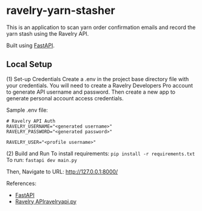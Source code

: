 # ravelry-yarn-stasher

This is an application to scan yarn order confirmation emails and record the yarn stash using the Ravelry API.

Built using [FastAPI](https://fastapi.tiangolo.com/).

## Local Setup
(1) Set-up Credentials
Create a .env in the project base directory file with your credentials. You will need to create a Ravelry Developers 
Pro account to generate API username and password. Then create a new app to generate personal account access credentials.

Sample .env file:
```
# Ravelry API Auth
RAVELRY_USERNAME="<generated username>"
RAVELRY_PASSWORD="<generated password>"

RAVELRY_USER="<profile username>"
```

(2) Build and Run
To install requirements: `pip install -r requirements.txt`
To run: `fastapi dev main.py`

Then, Navigate to URL: http://127.0.0.1:8000/


References:
* [FastAPI](https://fastapi.tiangolo.com/)
* [Ravelry API](https://www.ravelry.com/api)[ravelryapi.py](ravelry%2Fravelryapi.py)